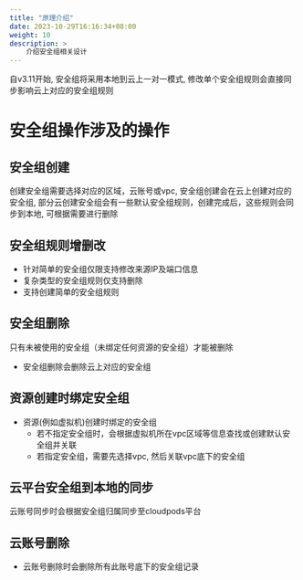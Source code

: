```yaml
---
title: "原理介绍"
date: 2023-10-29T16:16:34+08:00
weight: 10
description: >
    介绍安全组相关设计
---
```



自v3.11开始, 安全组将采用本地到云上一对一模式, 修改单个安全组规则会直接同步影响云上对应的安全组规则

# 安全组操作涉及的操作

## 安全组创建

创建安全组需要选择对应的区域，云账号或vpc, 安全组创建会在云上创建对应的安全组, 部分云创建安全组会有一些默认安全组规则，创建完成后，这些规则会同步到本地, 可根据需要进行删除

## 安全组规则增删改

- 针对简单的安全组仅限支持修改来源IP及端口信息
- 复杂类型的安全组规则仅支持删除
- 支持创建简单的安全组规则

## 安全组删除

只有未被使用的安全组（未绑定任何资源的安全组）才能被删除
- 安全组删除会删除云上对应的安全组

## 资源创建时绑定安全组

- 资源(例如虚拟机)创建时绑定的安全组
    - 若不指定安全组时，会根据虚拟机所在vpc区域等信息查找或创建默认安全组并关联
    - 若指定安全组，需要先选择vpc, 然后关联vpc底下的安全组

## 云平台安全组到本地的同步

云账号同步时会根据安全组归属同步至cloudpods平台

## 云账号删除 

- 云账号删除时会删除所有此账号底下的安全组记录

